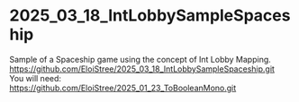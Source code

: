 # 2025_03_18_IntLobbySampleSpaceship
Sample of a Spaceship game using the concept of Int Lobby Mapping.  
https://github.com/EloiStree/2025_03_18_IntLobbySampleSpaceship.git  
You will need:   
https://github.com/EloiStree/2025_01_23_ToBooleanMono.git  
